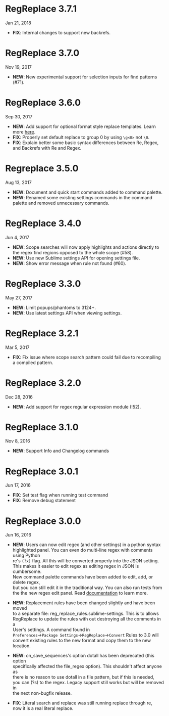 # RegReplace 3.7.1

Jan 21, 2018

- **FIX**: Internal changes to support new backrefs.

# RegReplace 3.7.0

Nov 19, 2017

- **NEW**: New experimental support for selection inputs for find patterns (#71).

# RegReplace 3.6.0

Sep 30, 2017

- **NEW**: Add support for optional format style replace templates. Learn more [here](http://facelessuser.github.io/backrefs/#format-replacements).
- **FIX**: Properly set default replace to group 0 by using `\g<0>` not `\0`.
- **FIX**: Explain better some basic syntax differences between Re, Regex, and Backrefs with Re and Regex.

# Regreplace 3.5.0

Aug 13, 2017

- **NEW**: Document and quick start commands added to command palette.
- **NEW**: Renamed some existing settings commands in the command palette and removed unnecessary commands.

# RegReplace 3.4.0

Jun 4, 2017

- **NEW**: Scope searches will now apply highlights and actions directly to the regex find regions opposed to the whole
scope (#58).
- **NEW**: Use new Sublime settings API for opening settings file.
- **NEW**: Show error message when rule not found (#60).

# RegReplace 3.3.0

May 27, 2017

- **NEW**: Limit popups/phantoms to 3124+.
- **NEW**: Use latest settings API when viewing settings.

# RegReplace 3.2.1

Mar 5, 2017

- **FIX**: Fix issue where scope search pattern could fail due to recompiling a compiled pattern.

# RegReplace 3.2.0

Dec 28, 2016

- **NEW**: Add support for regex regular expression module (!52).

# RegReplace 3.1.0

Nov 8, 2016

- **NEW**: Support Info and Changelog commands

# RegReplace 3.0.1

Jun 17, 2016

- **FIX**: Set test flag when running test command
- **FIX**: Remove debug statement

# RegReplace 3.0.0

Jun 16, 2016

- **NEW**: Users can now edit regex (and other settings) in a python syntax  
highlighted panel. You can even do multi-line regex with comments using Python  
re's `(?x)` flag. All this will be converted properly into the JSON setting.  
This makes it easier to edit regex as editing regex in JSON is cumbersome.  
New command palette commands have been added to edit, add, or delete regex,  
but you can still edit it in the traditional way. You can also run tests from  
the the new regex edit panel. Read [documentation](http://facelessuser.github.io/RegReplace/usage/#a-better-way-to-create-regex-rules) to learn more.

- **NEW**: Replacement rules have been changed slightly and have been moved  
to a separate file: reg_replace_rules.sublime-settings. This is to allows  
RegReplace to update the rules with out destroying all the comments in a  
User's settings. A command found in  
`Preferences`->`Package Settings`->`RegReplace`->`Convert` Rules to 3.0 will  
convert existing rules to the new format and copy them to the new location.

- **NEW**: on_save_sequences's option dotall has been deprecated (this option  
specifically affected the file_regex option). This shouldn't affect anyone as  
there is no reason to use dotall in a file pattern, but if this is needed,  
you can (?s) to the regex. Legacy support still works but will be removed in  
the next non-bugfix release.

- **FIX**: Literal search and replace was still running replace through re,  
now it is a real literal replace.
